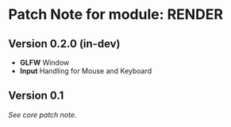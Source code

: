 # Patch Note for module: RENDER

## Version 0.2.0 (in-dev)
- **GLFW** Window
- **Input** Handling for Mouse and Keyboard

## Version 0.1
*See core patch note.*